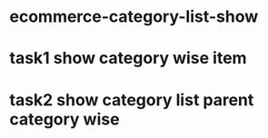 # ecommerce-category-list-show
# task1 show category wise item
# task2 show category list parent category wise
